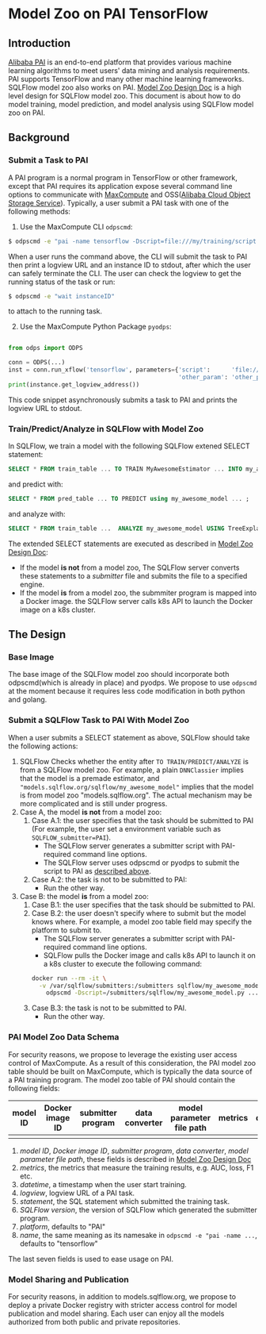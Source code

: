 # Model Zoo on PAI TensorFlow

## Introduction

[Alibaba PAI](https://www.alibabacloud.com/product/machine-learning) is an end-to-end platform that provides various machine learning algorithms to meet users' data mining and analysis requirements. PAI supports TensorFlow and many other machine learning frameworks. SQLFlow model zoo also works on PAI. [Model Zoo Design Doc](./design_model_zoo.md) is a high level design for SQLFlow model zoo. This document is about how to do model training, model prediction, and model analysis using SQLFlow model zoo on PAI.

## Background
### Submit a Task to PAI
A PAI program is a normal program in TensorFlow or other framework, except that PAI requires its application expose several command line options to communicate with [MaxCompute](https://www.alibabacloud.com/product/maxcompute) and OSS([Alibaba Cloud Object Storage Service](https://www.alibabacloud.com/product/oss)). Typically, a user submit a PAI task with one of the following methods:
1. Use the MaxCompute CLI `odpscmd`:
```bash
$ odpscmd -e "pai -name tensorflow -Dscript=file:///my/training/script.py -Dother_param=other_param_value..."

```
When a user runs the command above, the CLI will submit the task to PAI then print a logview URL and an instance ID to stdout, after which the user can safely terminate the CLI. The user can check the logview to get the running status of the task or run:
```bash
$ odpscmd -e "wait instanceID"
```
to attach to the running task.


2. Use the MaxCompute Python Package `pyodps`:
```python

from odps import ODPS

conn = ODPS(...)
inst = conn.run_xflow('tensorflow', parameters={'script':      'file:///my/training/script.py',
               	                                'other_param': 'other_param_value' ... })
print(instance.get_logview_address())
```
This code snippet asynchronously submits a task to PAI and prints the logview URL to stdout.

### Train/Predict/Analyze in SQLFlow with Model Zoo
In SQLFlow, we train a model with the following SQLFlow extened SELECT statement:
```sql
SELECT * FROM train_table ... TO TRAIN MyAwesomeEstimator ... INTO my_awesome_model;
```
and predict with:
```sql
SELECT * FROM pred_table ... TO PREDICT using my_awesome_model ... ;
```
and analyze with:
```sql
SELECT * FROM train_table ...  ANALYZE my_awesome_model USING TreeExplainer;

```
The extended SELECT statements are executed as described in [Model Zoo Design Doc](./design_model_zoo.md#Submitter-Programs):
- If the model **is not** from a model zoo, The SQLFlow server converts these statements to a *submitter* file and submits the file to a specified engine.
- If the model **is** from a model zoo, the submmiter program is mapped into a Docker image. the SQLFlow server calls k8s API to launch the Docker image on a k8s cluster.

## The Design
### Base Image
The base image of the SQLFlow model zoo should incorporate both odpscmd(which is already in place) and pyodps.  We propose to use `odpscmd` at the moment because it requires less code modification in both python and golang.

### Submit a SQLFlow Task to PAI With Model Zoo
When a user submits a SELECT statement as above, SQLFlow should take the following actions:
1. SQLFlow Checks whether the entity after `TO TRAIN/PREDICT/ANALYZE` is from a SQLFlow model zoo. For example, a plain `DNNClassier` implies that the model is a premade estimator, and `"models.sqlflow.org/sqlflow/my_awesome_model"` implies that the model is from model zoo "models.sqlflow.org". The actual mechanism may be more complicated and is still under progress.
1. Case A, the model **is not** from a model zoo:
    1. Case A.1: the user specifies that the task should be submitted to PAI (For example, the user set a environment variable such as `SQLFLOW_submitter=PAI`).
        - The SQLFlow server generates a submitter script with PAI-required command line options.
		- The SQLFlow server uses odpscmd or pyodps to submit the script to PAI as [described above](#Submit-a-Task-to-PAI). 
    1. Case A.2: the task is not to be submitted to PAI:
	    - Run the other way.
1. Case B: the model **is** from a model zoo:
    1. Case B.1: the user specifies that the task should be submitted to PAI.
    1. Case B.2: the user doesn't specify where to submit but the model knows where. For example, a model zoo table field may specify the platform to submit to.
	    - The SQLFlow server generates a submitter script with PAI-required command line options.
        - SQLFlow pulls the Docker image and calls k8s API to launch it on a k8s cluster to execute the following command:
        ```bash
        docker run --rm -it \
          -v /var/sqlflow/submitters:/submitters sqlflow/my_awesome_model \
            odpscmd -Dscript=/submitters/sqlflow/my_awesome_model.py ...
        ```
    1. Case B.3: the task is not to be submitted to PAI.
	    - Run the other way.

### PAI Model Zoo Data Schema
For security reasons, we propose to leverage the existing user access control of MaxCompute. As a result of this consideration, the PAI model zoo table should be built on MaxCompute, which is typically the data source of a PAI training program. The model zoo table of PAI should contain the following fields:

| model ID | Docker image ID | submitter program | data converter | model parameter file path | metrics | datetime | logview | statement | SQLFlow version | platform | name |
|----------|-----------------|-------------------|----------------|---------------------------|---------|----------|---------|-----------|-----------------|----------|------|
|          |                 |                   |                |                           |         |          |         |           |                 |          |      |

1. *model ID*, *Docker image ID*, *submitter program*, *data converter*, *model parameter file path*, these fields is described in [Model Zoo Design Doc](./design_model_zoo.md)
1. *metrics*, the metrics that measure the training results, e.g. AUC, loss, F1 etc.
1. *datetime*, a timestamp when the user start training.
1. *logview*, logview URL of a PAI task.
1. *statement*, the SQL statement which submitted the training task.
1. *SQLFlow version*, the version of SQLFlow which generated the submitter program.
1. *platform*, defaults to "PAI"
1. *name*, the same meaning as its namesake in `odpscmd -e "pai -name ...`, defaults to "tensorflow"

The last seven fields is used to ease usage on PAI. 

### Model Sharing and Publication
For security reasons, in addition to models.sqlflow.org, we propose to deploy a private Docker registry with stricter access control for model publication and model sharing. Each user can enjoy all the models authorized from both public and private repositories.
